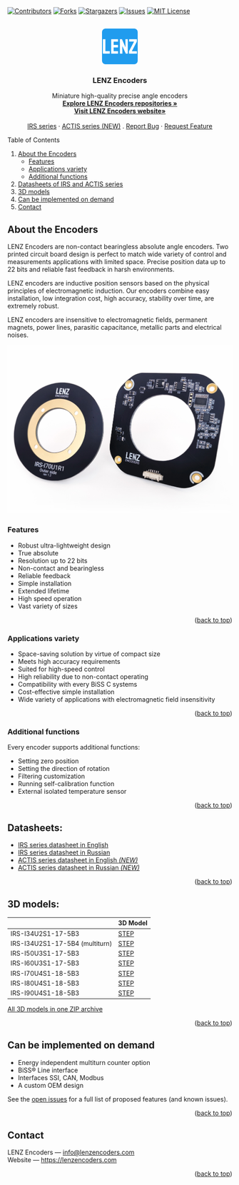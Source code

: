 <div id="top"></div>
<!--
*** LENZ Encoders
-->

[![Contributors][contributors-shield]][contributors-url]
[![Forks][forks-shield]][forks-url]
[![Stargazers][stars-shield]][stars-url]
[![Issues][issues-shield]][issues-url]
[![MIT License][license-shield]][license-url]




<!-- PROJECT LOGO -->
<br />
<div align="center">
  <a href="https://github.com/lenzencoders">
    <img src="images/LENZfavicon.png" alt="LENZ Logo" width="80" height="80">
  </a>

  <h3 align="center">LENZ Encoders</h3>

  <p align="center">
    Miniature high-quality precise angle encoders
    <br />
    <a href="https://github.com/lenzencoders"><strong>Explore LENZ Encoders repositories »</strong></a>
    <br />
    <a href="https://lenzencoders.com"><strong>Visit LENZ Encoders website»</strong></a>
    <br />
    <br />
    <a href="https://github.com/lenzencoders/Encoders_Description/blob/main/IRS-encoders_en_US.pdf">IRS series</a>
    ·
    <a href="https://github.com/lenzencoders/Encoders_Description/blob/main/ACTIS_LENZ_Encoders_en_US.pdf">ACTIS series (NEW)</a>
    .
    <a href="https://github.com/lenzencoders/Encoders_Description/issues">Report Bug</a>
    ·
    <a href="https://github.com/lenzencoders/Encoders_Description/issues">Request Feature</a>
  </p>
</div>



<!-- TABLE OF CONTENTS -->

<summary>Table of Contents</summary>
<ol>
  <li>
    <a href="#about-the-encoders">About the Encoders</a>
    <ul>
      <li><a href="#features">Features</a></li>
      <li><a href="#applications-variety">Applications variety</a></li>
      <li><a href="#additional-functions">Additional functions</a></li>
    </ul>
  </li>
  <li><a href="#datasheets">Datasheets of IRS and ACTIS series</a></li>
  <li><a href="#3d-models">3D models</a></li>
  <li><a href="#can-be-implemented-on-demand">Can be implemented on demand</a></li>
    <li><a href="#contact">Contact</a></li>
</ol>




<!-- ABOUT THE ENCODERS -->
## About the Encoders
LENZ Encoders are non-contact bearingless absolute angle encoders. Two printed circuit board design is perfect to match wide variety of control and measurements applications with limited space. Precise position data up to 22 bits and reliable fast feedback in harsh environments.

LENZ encoders are inductive position sensors based on the physical principles of electromagnetic induction. Our encoders combine easy installation, low integration cost, high accuracy, stability over time, are extremely robust.

LENZ encoders are insensitive to electromagnetic fields, permanent magnets, power lines, parasitic capacitance, metallic parts and electrical noises.

[![LENZ Encoders IRS-I70 photo][product-photo]](https://lenzencoders.com)


### Features

* Robust ultra-lightweight design
* True absolute
* Resolution up to 22 bits
* Non-contact and bearingless
* Reliable feedback
* Simple installation
* Extended lifetime
* High speed operation
* Vast variety of sizes


<p align="right">(<a href="#top">back to top</a>)</p>


### Applications variety

* Space-saving solution by virtue of compact size
* Meets high accuracy requirements
* Suited for high-speed control
* High reliability due to non-contact operating
* Compatibility with every BiSS C systems
* Cost-effective simple installation
* Wide variety of applications with electromagnetic field insensitivity


<p align="right">(<a href="#top">back to top</a>)</p>


<!-- ADDITIONAL -->
### Additional functions

Every encoder supports additional functions:

* Setting zero position
* Setting the direction of rotation
* Filtering customization 
* Running self-calibration function
* External isolated temperature sensor


<p align="right">(<a href="#top">back to top</a>)</p>



## Datasheets:

* [IRS series datasheet in English](/IRS-encoders_en_US.pdf)
* [IRS series datasheet in Russian](/IRS-encoders_ru_RU.pdf)
* [ACTIS series datasheet in English *(NEW)*](/ACTIS_LENZ_Encoders_en_US.pdf)
* [ACTIS series datasheet in Russian *(NEW)*](/ACTIS_LENZ_Encoders_ru_RU.pdf)


<p align="right">(<a href="#top">back to top</a>)</p>


## 3D models:
|                                 |  3D Model                                   |
|---------------------------------|---------------------------------------------|
| IRS-I34U2S1-17-5B3              |   [STEP](https://github.com/lenzencoders/Encoders_Description/blob/main/CAD/IRS-I34U2S1-17-5B3.stp)   |
| IRS-I34U2S1-17-5B4 (multiturn)  |   [STEP](https://github.com/lenzencoders/Encoders_Description/blob/main/CAD/IRS-I34U2S1-17-5B4.stp)   |
| IRS-I50U3S1-17-5B3              |   [STEP](https://github.com/lenzencoders/Encoders_Description/blob/main/CAD/IRS-I50U3S1-17-5B3.stp)   |
| IRS-I60U3S1-17-5B3              |   [STEP](https://github.com/lenzencoders/Encoders_Description/blob/main/CAD/IRS-I60U3S1-17-5B3.stp)                            |
| IRS-I70U4S1-18-5B3              |   [STEP](https://github.com/lenzencoders/Encoders_Description/blob/main/CAD/IRS-I70U4S1-18-5B3.stp)   |
| IRS-I80U4S1-18-5B3              |   [STEP](https://github.com/lenzencoders/Encoders_Description/blob/main/CAD/IRS-I80U4S1-18-5B3.stp)   |
| IRS-I90U4S1-18-5B3              |   [STEP](https://github.com/lenzencoders/Encoders_Description/blob/main/CAD/IRS-I90U4S1-18-5B3.stp)   |


[All 3D models in one ZIP archive](/CAD/LENZ%20Encoders%20STEP%203D.zip)


<p align="right">(<a href="#top">back to top</a>)</p>


## Can be implemented on demand

* Energy independent multiturn counter option 
* BiSS® Line interface
* Interfaces SSI, CAN, Modbus 
* A custom OEM design 

See the [open issues](https://github.com/lenzencoders/Encoders_Description/issues) for a full list of proposed features (and known issues).

<p align="right">(<a href="#top">back to top</a>)</p>



<!-- CONTACT -->
## Contact

LENZ Encoders — info@lenzencoders.com \
Website — https://lenzencoders.com


<p align="right">(<a href="#top">back to top</a>)</p>




<!-- MARKDOWN LINKS & IMAGES -->
<!-- https://www.markdownguide.org/basic-syntax/#reference-style-links -->
[contributors-shield]: https://img.shields.io/github/contributors/lenzencoders/Encoders_Description.svg?style=for-the-badge
[contributors-url]: https://github.com/lenzencoders/graphs/contributors
[forks-shield]: https://img.shields.io/github/forks/lenzencoders/Encoders_Description.svg?style=for-the-badge
[forks-url]: https://github.com/lenzencoders/network/members
[stars-shield]: https://img.shields.io/github/stars/lenzencoders/Encoders_Description.svg?style=for-the-badge
[stars-url]: https://github.com/lenzencoders/stargazers
[issues-shield]: https://img.shields.io/github/issues/lenzencoders/Encoders_Description.svg?style=for-the-badge
[issues-url]: https://github.com/lenzencoders/issues
[license-shield]: https://img.shields.io/github/license/lenzencoders/Encoders_Description.svg?style=for-the-badge
[license-url]: https://github.com/lenzencoders/blob/master/LICENSE.txt
[linkedin-shield]: https://img.shields.io/badge/-LinkedIn-black.svg?style=for-the-badge&logo=linkedin&colorB=555
[linkedin-url]: https://linkedin.com/in/lenzencoders
[product-photo]: images/irs-i70_white.jpg
